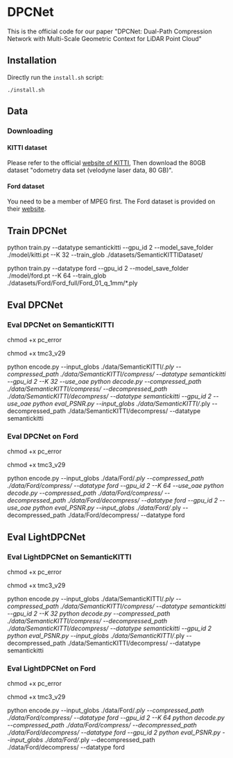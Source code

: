 # DPCNet
This is the official code for our paper "DPCNet: Dual-Path Compression Network with Multi-Scale Geometric Context for LiDAR Point Cloud"

## Installation

Directly run the `install.sh` script:
```
./install.sh
```

## Data
### Downloading
#### KITTI dataset

Please refer to the official [website of KITTI](https://www.cvlibs.net/datasets/kitti/eval_odometry.php), Then download the 80GB dataset "odometry data set (velodyne laser data, 80 GB)".

#### Ford dataset

You need to be a member of MPEG first. The Ford dataset is provided on their [website](https://mpegfs.int-evry.fr/mpegcontent/ws-mpegcontent/MPEG-I).

## Train DPCNet
python train.py --datatype semantickitti  --gpu_id 2 --model_save_folder ./model/kitti.pt --K 32 --train_glob ./datasets/SemanticKITTIDataset/

python train.py --datatype ford  --gpu_id 2 --model_save_folder ./model/ford.pt --K 64 --train_glob ./datasets/Ford/Ford_full/Ford_01_q_1mm/\*.ply

## Eval DPCNet
### Eval DPCNet on SemanticKITTI
chmod +x pc_error

chmod +x tmc3_v29

python encode.py --input_globs ./data/SemanticKITTI/*.ply --compressed_path ./data/SemanticKITTI/compress/ --datatype semantickitti --gpu_id 2 --K 32 --use_oae
python decode.py  --compressed_path ./data/SemanticKITTI/compress/ --decompressed_path ./data/SemanticKITTI/decompress/ --datatype semantickitti --gpu_id 2 --use_oae
python eval_PSNR.py --input_globs ./data/SemanticKITTI/*.ply --decompressed_path ./data/SemanticKITTI/decompress/ --datatype semantickitti

### Eval DPCNet on Ford

chmod +x pc_error

chmod +x tmc3_v29

python encode.py --input_globs ./data/Ford/*.ply --compressed_path ./data/Ford/compress/ --datatype ford --gpu_id 2 --K 64 --use_oae
python decode.py  --compressed_path ./data/Ford/compress/ --decompressed_path ./data/Ford/decompress/ --datatype ford --gpu_id 2 --use_oae
python eval_PSNR.py --input_globs ./data/Ford/*.ply --decompressed_path ./data/Ford/decompress/ --datatype ford

## Eval LightDPCNet
### Eval LightDPCNet on SemanticKITTI

chmod +x pc_error

chmod +x tmc3_v29

python encode.py --input_globs ./data/SemanticKITTI/*.ply --compressed_path ./data/SemanticKITTI/compress/ --datatype semantickitti --gpu_id 2 --K 32
python decode.py  --compressed_path ./data/SemanticKITTI/compress/ --decompressed_path ./data/SemanticKITTI/decompress/ --datatype semantickitti --gpu_id 2
python eval_PSNR.py --input_globs ./data/SemanticKITTI/*.ply --decompressed_path ./data/SemanticKITTI/decompress/ --datatype semantickitti

### Eval LightDPCNet on Ford

chmod +x pc_error

chmod +x tmc3_v29

python encode.py --input_globs ./data/Ford/*.ply --compressed_path ./data/Ford/compress/ --datatype ford --gpu_id 2 --K 64
python decode.py  --compressed_path ./data/Ford/compress/ --decompressed_path ./data/Ford/decompress/ --datatype ford --gpu_id 2
python eval_PSNR.py --input_globs ./data/Ford/*.ply --decompressed_path ./data/Ford/decompress/ --datatype ford